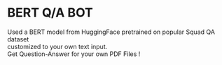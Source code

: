 # BERT Q/A BOT
Used a BERT model from HuggingFace pretrained on popular Squad QA dataset \
customized to your own text input. \
Get Question-Answer for your own PDF Files !
